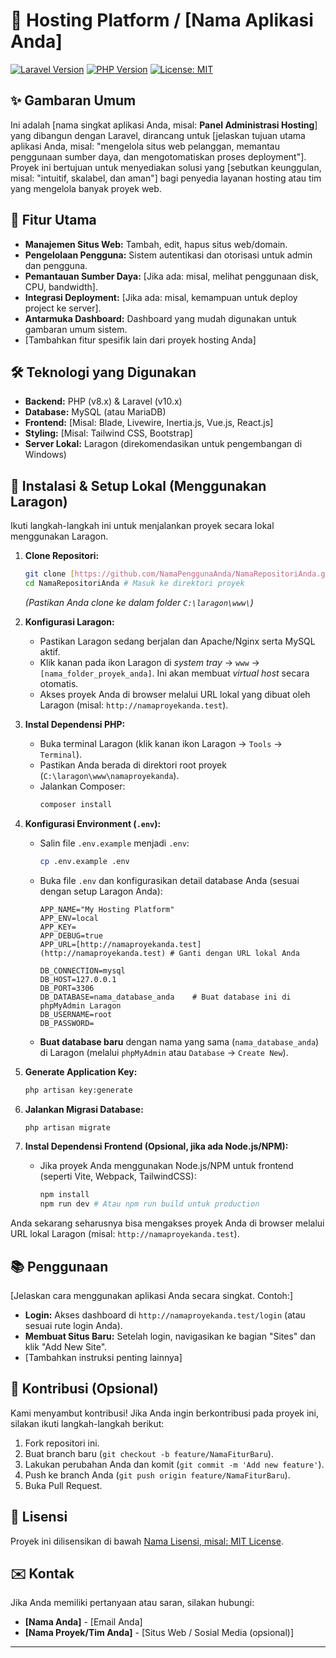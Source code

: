 # 🚀 Hosting Platform / [Nama Aplikasi Anda]

[![Laravel Version](https://img.shields.io/badge/Laravel-v10.x-FF2D20?style=for-the-badge&logo=laravel&logoColor=white)](https://laravel.com)
[![PHP Version](https://img.shields.io/badge/PHP-v8.x-777BB4?style=for-the-badge&logo=php&logoColor=white)](https://www.php.net/)
[![License: MIT](https://img.shields.io/badge/License-MIT-yellow.svg?style=for-the-badge)](https://opensource.org/licenses/MIT)

## ✨ Gambaran Umum

Ini adalah [nama singkat aplikasi Anda, misal: **Panel Administrasi Hosting**] yang dibangun dengan Laravel, dirancang untuk [jelaskan tujuan utama aplikasi Anda, misal: "mengelola situs web pelanggan, memantau penggunaan sumber daya, dan mengotomatiskan proses deployment"]. Proyek ini bertujuan untuk menyediakan solusi yang [sebutkan keunggulan, misal: "intuitif, skalabel, dan aman"] bagi penyedia layanan hosting atau tim yang mengelola banyak proyek web.

## 🌟 Fitur Utama

* **Manajemen Situs Web:** Tambah, edit, hapus situs web/domain.
* **Pengelolaan Pengguna:** Sistem autentikasi dan otorisasi untuk admin dan pengguna.
* **Pemantauan Sumber Daya:** [Jika ada: misal, melihat penggunaan disk, CPU, bandwidth].
* **Integrasi Deployment:** [Jika ada: misal, kemampuan untuk deploy project ke server].
* **Antarmuka Dashboard:** Dashboard yang mudah digunakan untuk gambaran umum sistem.
* [Tambahkan fitur spesifik lain dari proyek hosting Anda]

## 🛠️ Teknologi yang Digunakan

* **Backend:** PHP (v8.x) & Laravel (v10.x)
* **Database:** MySQL (atau MariaDB)
* **Frontend:** [Misal: Blade, Livewire, Inertia.js, Vue.js, React.js]
* **Styling:** [Misal: Tailwind CSS, Bootstrap]
* **Server Lokal:** Laragon (direkomendasikan untuk pengembangan di Windows)

## 🚀 Instalasi & Setup Lokal (Menggunakan Laragon)

Ikuti langkah-langkah ini untuk menjalankan proyek secara lokal menggunakan Laragon.

1.  **Clone Repositori:**
    ```bash
    git clone [https://github.com/NamaPenggunaAnda/NamaRepositoriAnda.git](https://github.com/NamaPenggunaAnda/NamaRepositoriAnda.git)
    cd NamaRepositoriAnda # Masuk ke direktori proyek
    ```
    *(Pastikan Anda clone ke dalam folder `C:\laragon\www\`)*

2.  **Konfigurasi Laragon:**
    * Pastikan Laragon sedang berjalan dan Apache/Nginx serta MySQL aktif.
    * Klik kanan pada ikon Laragon di *system tray* -> `www` -> `[nama_folder_proyek_anda]`. Ini akan membuat *virtual host* secara otomatis.
    * Akses proyek Anda di browser melalui URL lokal yang dibuat oleh Laragon (misal: `http://namaproyekanda.test`).

3.  **Instal Dependensi PHP:**
    * Buka terminal Laragon (klik kanan ikon Laragon -> `Tools` -> `Terminal`).
    * Pastikan Anda berada di direktori root proyek (`C:\laragon\www\namaproyekanda`).
    * Jalankan Composer:
        ```bash
        composer install
        ```

4.  **Konfigurasi Environment (`.env`):**
    * Salin file `.env.example` menjadi `.env`:
        ```bash
        cp .env.example .env
        ```
    * Buka file `.env` dan konfigurasikan detail database Anda (sesuai dengan setup Laragon Anda):
        ```env
        APP_NAME="My Hosting Platform"
        APP_ENV=local
        APP_KEY=
        APP_DEBUG=true
        APP_URL=[http://namaproyekanda.test](http://namaproyekanda.test) # Ganti dengan URL lokal Anda

        DB_CONNECTION=mysql
        DB_HOST=127.0.0.1
        DB_PORT=3306
        DB_DATABASE=nama_database_anda    # Buat database ini di phpMyAdmin Laragon
        DB_USERNAME=root
        DB_PASSWORD=
        ```
    * **Buat database baru** dengan nama yang sama (`nama_database_anda`) di Laragon (melalui `phpMyAdmin` atau `Database` -> `Create New`).

5.  **Generate Application Key:**
    ```bash
    php artisan key:generate
    ```

6.  **Jalankan Migrasi Database:**
    ```bash
    php artisan migrate
    ```

7.  **Instal Dependensi Frontend (Opsional, jika ada Node.js/NPM):**
    * Jika proyek Anda menggunakan Node.js/NPM untuk frontend (seperti Vite, Webpack, TailwindCSS):
        ```bash
        npm install
        npm run dev # Atau npm run build untuk production
        ```

Anda sekarang seharusnya bisa mengakses proyek Anda di browser melalui URL lokal Laragon (misal: `http://namaproyekanda.test`).

## 📚 Penggunaan

[Jelaskan cara menggunakan aplikasi Anda secara singkat. Contoh:]

* **Login:** Akses dashboard di `http://namaproyekanda.test/login` (atau sesuai rute login Anda).
* **Membuat Situs Baru:** Setelah login, navigasikan ke bagian "Sites" dan klik "Add New Site".
* [Tambahkan instruksi penting lainnya]

## 🤝 Kontribusi (Opsional)

Kami menyambut kontribusi! Jika Anda ingin berkontribusi pada proyek ini, silakan ikuti langkah-langkah berikut:

1.  Fork repositori ini.
2.  Buat branch baru (`git checkout -b feature/NamaFiturBaru`).
3.  Lakukan perubahan Anda dan komit (`git commit -m 'Add new feature'`).
4.  Push ke branch Anda (`git push origin feature/NamaFiturBaru`).
5.  Buka Pull Request.

## 📄 Lisensi

Proyek ini dilisensikan di bawah [Nama Lisensi, misal: MIT License](LICENSE).

## ✉️ Kontak

Jika Anda memiliki pertanyaan atau saran, silakan hubungi:

* **[Nama Anda]** - [Email Anda]
* **[Nama Proyek/Tim Anda]** - [Situs Web / Sosial Media (opsional)]

---
